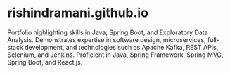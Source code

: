# rishindramani.github.io
Portfolio highlighting skills in Java, Spring Boot, and Exploratory Data Analysis. Demonstrates expertise in software design, microservices, full-stack development, and technologies such as Apache Kafka, REST APIs, Selenium, and Jenkins. Proficient in Java, Spring Framework, Spring MVC, Spring Boot, and React.js.

